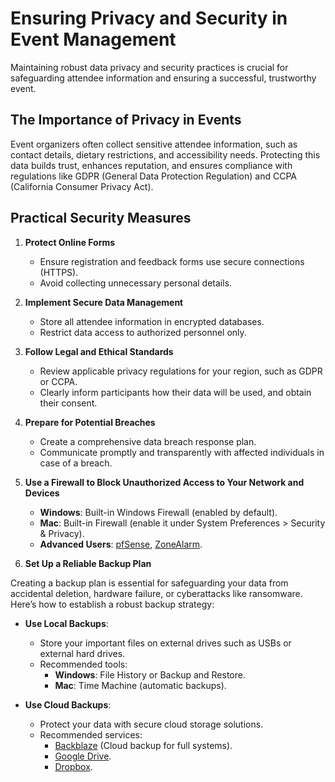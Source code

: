 # Ensuring Privacy and Security in Event Management  

Maintaining robust data privacy and security practices is crucial for safeguarding attendee information and ensuring a successful, trustworthy event.

## The Importance of Privacy in Events  

Event organizers often collect sensitive attendee information, such as contact details, dietary restrictions, and accessibility needs. Protecting this data builds trust, enhances reputation, and ensures compliance with regulations like GDPR (General Data Protection Regulation) and CCPA (California Consumer Privacy Act).

## Practical Security Measures  

1. **Protect Online Forms**  
   - Ensure registration and feedback forms use secure connections (HTTPS).  
   - Avoid collecting unnecessary personal details.  

2. **Implement Secure Data Management**  
   - Store all attendee information in encrypted databases.  
   - Restrict data access to authorized personnel only.  

3. **Follow Legal and Ethical Standards**  
   - Review applicable privacy regulations for your region, such as GDPR or CCPA.  
   - Clearly inform participants how their data will be used, and obtain their consent.  
4. **Prepare for Potential Breaches**  
   - Create a comprehensive data breach response plan.  
   - Communicate promptly and transparently with affected individuals in case of a breach.  
5. **Use a Firewall to Block Unauthorized Access to Your Network and Devices**

   - **Windows**: Built-in Windows Firewall (enabled by default).
   - **Mac**: Built-in Firewall (enable it under System Preferences > Security & Privacy).
   - **Advanced Users**: [pfSense](https://www.pfsense.org/), [ZoneAlarm](https://www.zonealarm.com/).
6. **Set Up a Reliable Backup Plan**

Creating a backup plan is essential for safeguarding your data from accidental deletion, hardware failure, or cyberattacks like ransomware. Here’s how to establish a robust backup strategy:

- **Use Local Backups**:
  - Store your important files on external drives such as USBs or external hard drives.
  - Recommended tools:
    - **Windows**: File History or Backup and Restore.
    - **Mac**: Time Machine (automatic backups).

- **Use Cloud Backups**:
  - Protect your data with secure cloud storage solutions.
  - Recommended services:
    - [Backblaze](https://www.backblaze.com/) (Cloud backup for full systems).
    - [Google Drive](https://drive.google.com/).
    - [Dropbox](https://www.dropbox.com/).
